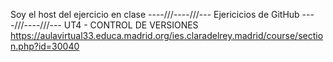 Soy el host del ejercicio en clase
----///----///--- 
Ejericicios de GitHub
----///----///---
UT4 - CONTROL DE VERSIONES 
https://aulavirtual33.educa.madrid.org/ies.claradelrey.madrid/course/section.php?id=30040
